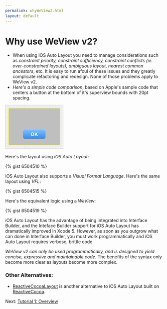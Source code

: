 ```yaml
---
permalink: whyWeView2.html
layout: default
---
```


Why use WeView v2?
==

<!-- TEMPLATE START -->

* When using iOS Auto Layout you need to manage considerations such as _constraint priority, constraint sufficiency, constraint conflicts (ie. over-constrained layouts), ambiguous layout, nearest common ancestors_, etc.  It is easy to run afoul of these issues and they greatly complicate refactoring and redesign.  None of those problems apply to WeView v2.
* _Here's a simple code comparison_, based on Apple's sample code that centers a button at the bottom of it's superview bounds with 20pt spacing.

![Layout Snapshot](images/snapshot-5B46EB1B-30D4-4FAE-8BC7-D76FA3BBE6CA-34104-00011AA1BCCB403A.png)

Here's the layout using _iOS Auto Layout_:

{% gist 6504510 %}

iOS Auto Layout also supports a _Visual Format Language_.  Here's the same layout using _VFL_:

{% gist 6504515 %}

Here's the equivalent logic using a _WeView_:

{% gist 6504519 %}

iOS Auto Layout has the advantage of being integrated into Interface Builder, and the Inteface Builder support for iOS Auto Layout has dramatically improved in Xcode 5.  However, as soon as you outgrow what can done in Interface Builder, you must work programmatically and iOS Auto Layout requires verbose, brittle code. 

_WeView v2 can only be used programmatically, and is designed to yield concise, expressive and maintainable code_.  The benefits of the syntax only become more clear as layouts become more complex.

### Other Alternatives:

* [ReactiveCocoaLayout](https://github.com/ReactiveCocoa/ReactiveCocoaLayout) is another alternative to iOS Auto Layout built on [ReactiveCocoa](https://github.com/ReactiveCocoa/ReactiveCocoa).  


<!-- TEMPLATE END -->

<p class="nextLink">Next:  <a href="TutorialOverview.html">Tutorial 1: Overview</a></p>